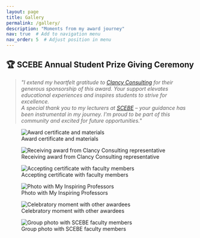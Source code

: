```yaml
---
layout: page
title: Gallery
permalink: /gallery/
description: "Moments from my award journey"
nav: true  # Add to navigation menu
nav_order: 5  # Adjust position in menu
---
```


## 🏆  SCEBE Annual Student Prize Giving Ceremony

> *"I extend my heartfelt gratitude to [Clancy Consulting](https://www.clancy.co.uk/) for their generous sponsorship of this award. Your support elevates educational experiences and inspires students to strive for excellence.*  
> *A special thank you to my lecturers at [SCEBE](https://www.gcu.ac.uk/scebe/) – your guidance has been instrumental in my journey. I'm proud to be part of this community and excited for future opportunities."*

<div class="row g-4 mt-4">
  <!-- Ceremony Photo 1 -->
 <div class="col-12 col-sm-6 col-lg-4">
    <figure>
      <img src="/assets/img/gallery/awards/scebe-1.jpg" 
           class="img-fluid rounded" 
           alt="Award certificate and materials">
      <figcaption class="mt-2 text-muted small">
        Award certificate and materials
      </figcaption>
    </figure>
  </div>

  <!-- Ceremony Photo 2 -->
  <div class="col-12 col-sm-6 col-lg-4">
    <figure>
      <img src="/assets/img/gallery/awards/scebe-2.jpg" 
           class="img-fluid rounded" 
           alt="Receiving award from Clancy Consulting representative">
      <figcaption class="mt-2 text-muted small">
        Receiving award from Clancy Consulting representative
      </figcaption>
    </figure>
  </div>

  <!-- Ceremony Photo 3 -->
  <div class="col-12 col-sm-6 col-lg-4">
    <figure>
      <img src="/assets/img/gallery/awards/scebe-3.jpg" 
           class="img-fluid rounded" 
           alt="Accepting certificate with faculty members">
      <figcaption class="mt-2 text-muted small">
        Accepting certificate with faculty members
      </figcaption>
    </figure>
  </div>

  <!-- Ceremony Photo 4 -->
  <div class="col-12 col-sm-6 col-lg-4">
    <figure>
      <img src="/assets/img/gallery/awards/scebe-4.jpg" 
           class="img-fluid rounded" 
           alt="Photo with My Inspiring Professors">
      <figcaption class="mt-2 text-muted small">
       Photo with My Inspiring Professors
      </figcaption>
    </figure>
  </div>

  <!-- Ceremony Photo 5 -->
  <div class="col-12 col-sm-6 col-lg-4">
    <figure>
      <img src="/assets/img/gallery/awards/scebe-5.jpg" 
           class="img-fluid rounded" 
           alt="Celebratory moment with other awardees">
      <figcaption class="mt-2 text-muted small">
        Celebratory moment with other awardees
      </figcaption>
    </figure>
  </div>

  <!-- Ceremony Photo 6 -->
  <div class="col-12 col-sm-6 col-lg-4">
    <figure>
      <img src="/assets/img/gallery/awards/scebe-6.jpg" 
           class="img-fluid rounded" 
           alt="Group photo with SCEBE faculty members">
      <figcaption class="mt-2 text-muted small">
        Group photo with SCEBE faculty members
      </figcaption>
    </figure>
  </div>
</div>
